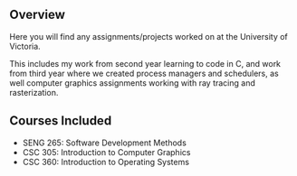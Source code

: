 ## Overview
Here you will find any assignments/projects worked on at the University of Victoria.

This includes my work from second year learning to code in C, and work from third year where we created process managers and schedulers, as well computer graphics assignments working with ray tracing and rasterization.

## Courses Included
* SENG 265: Software Development Methods
* CSC 305: Introduction to Computer Graphics
* CSC 360: Introduction to Operating Systems
